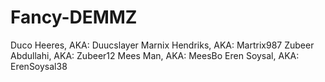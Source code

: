# Fancy-DEMMZ
Duco Heeres, AKA: Duucslayer
Marnix Hendriks, AKA: Martrix987
Zubeer Abdullahi, AKA: Zubeer12
Mees Man, AKA: MeesBo
Eren Soysal, AKA: ErenSoysal38